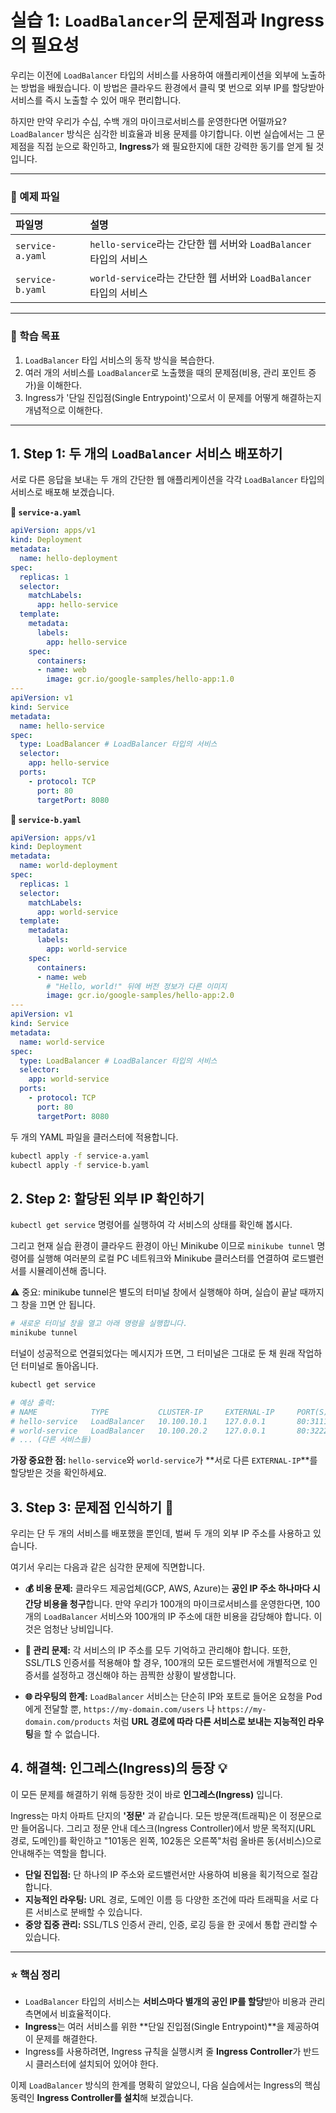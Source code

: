 # 실습 1: `LoadBalancer`의 문제점과 Ingress의 필요성

우리는 이전에 `LoadBalancer` 타입의 서비스를 사용하여 애플리케이션을 외부에 노출하는 방법을 배웠습니다. 이 방법은 클라우드 환경에서 클릭 몇 번으로 외부 IP를 할당받아 서비스를 즉시 노출할 수 있어 매우 편리합니다.

하지만 만약 우리가 수십, 수백 개의 마이크로서비스를 운영한다면 어떨까요? `LoadBalancer` 방식은 심각한 비효율과 비용 문제를 야기합니다. 이번 실습에서는 그 문제점을 직접 눈으로 확인하고, **Ingress**가 왜 필요한지에 대한 강력한 동기를 얻게 될 것입니다.

-----

### 📂 예제 파일

| 파일명 | 설명 |
| :--- | :--- |
| `service-a.yaml` | `hello-service`라는 간단한 웹 서버와 `LoadBalancer` 타입의 서비스 |
| `service-b.yaml` | `world-service`라는 간단한 웹 서버와 `LoadBalancer` 타입의 서비스 |

-----

### 🎯 학습 목표

1.  `LoadBalancer` 타입 서비스의 동작 방식을 복습한다.
2.  여러 개의 서비스를 `LoadBalancer`로 노출했을 때의 문제점(비용, 관리 포인트 증가)을 이해한다.
3.  Ingress가 '단일 진입점(Single Entrypoint)'으로서 이 문제를 어떻게 해결하는지 개념적으로 이해한다.

-----

## 1\. Step 1: 두 개의 `LoadBalancer` 서비스 배포하기

서로 다른 응답을 보내는 두 개의 간단한 웹 애플리케이션을 각각 `LoadBalancer` 타입의 서비스로 배포해 보겠습니다.

**📄 `service-a.yaml`**

```yaml
apiVersion: apps/v1
kind: Deployment
metadata:
  name: hello-deployment
spec:
  replicas: 1
  selector:
    matchLabels:
      app: hello-service
  template:
    metadata:
      labels:
        app: hello-service
    spec:
      containers:
      - name: web
        image: gcr.io/google-samples/hello-app:1.0
---
apiVersion: v1
kind: Service
metadata:
  name: hello-service
spec:
  type: LoadBalancer # LoadBalancer 타입의 서비스
  selector:
    app: hello-service
  ports:
    - protocol: TCP
      port: 80
      targetPort: 8080
```

**📄 `service-b.yaml`**

```yaml
apiVersion: apps/v1
kind: Deployment
metadata:
  name: world-deployment
spec:
  replicas: 1
  selector:
    matchLabels:
      app: world-service
  template:
    metadata:
      labels:
        app: world-service
    spec:
      containers:
      - name: web
        # "Hello, world!" 뒤에 버전 정보가 다른 이미지
        image: gcr.io/google-samples/hello-app:2.0
---
apiVersion: v1
kind: Service
metadata:
  name: world-service
spec:
  type: LoadBalancer # LoadBalancer 타입의 서비스
  selector:
    app: world-service
  ports:
    - protocol: TCP
      port: 80
      targetPort: 8080
```

두 개의 YAML 파일을 클러스터에 적용합니다.

```bash
kubectl apply -f service-a.yaml
kubectl apply -f service-b.yaml
```

## 2\. Step 2: 할당된 외부 IP 확인하기

`kubectl get service` 명령어를 실행하여 각 서비스의 상태를 확인해 봅시다. 

그리고 현재 실습 환경이 클라우드 환경이 아닌 Minikube 이므로 `minikube tunnel` 명령어를 실행해 
여러분의 로컬 PC 네트워크와 Minikube 클러스터를 연결하여 로드밸런서를 시뮬레이션해 줍니다.

⚠️ 중요: minikube tunnel은 별도의 터미널 창에서 실행해야 하며, 실습이 끝날 때까지 그 창을 끄면 안 됩니다.

```Bash
# 새로운 터미널 창을 열고 아래 명령을 실행합니다.
minikube tunnel
```

터널이 성공적으로 연결되었다는 메시지가 뜨면, 그 터미널은 그대로 둔 채 원래 작업하던 터미널로 돌아옵니다.

```bash
kubectl get service

# 예상 출력:
# NAME            TYPE           CLUSTER-IP     EXTERNAL-IP     PORT(S)        AGE
# hello-service   LoadBalancer   10.100.10.1    127.0.0.1       80:31111/TCP   1m
# world-service   LoadBalancer   10.100.20.2    127.0.0.1       80:32222/TCP   1m
# ... (다른 서비스들)
```

**가장 중요한 점:** `hello-service`와 `world-service`가 \*\*서로 다른 `EXTERNAL-IP`\*\*를 할당받은 것을 확인하세요.

## 3\. Step 3: 문제점 인식하기 🤔

우리는 단 두 개의 서비스를 배포했을 뿐인데, 벌써 두 개의 외부 IP 주소를 사용하고 있습니다.

여기서 우리는 다음과 같은 심각한 문제에 직면합니다.

  * **💰 비용 문제:** 클라우드 제공업체(GCP, AWS, Azure)는 **공인 IP 주소 하나마다 시간당 비용을 청구**합니다. 만약 우리가 100개의 마이크로서비스를 운영한다면, 100개의 `LoadBalancer` 서비스와 100개의 IP 주소에 대한 비용을 감당해야 합니다. 이것은 엄청난 낭비입니다.

  * **🤯 관리 문제:** 각 서비스의 IP 주소를 모두 기억하고 관리해야 합니다. 또한, SSL/TLS 인증서를 적용해야 할 경우, 100개의 모든 로드밸런서에 개별적으로 인증서를 설정하고 갱신해야 하는 끔찍한 상황이 발생합니다.

  * **🌐 라우팅의 한계:** `LoadBalancer` 서비스는 단순히 IP와 포트로 들어온 요청을 Pod에게 전달할 뿐, `https://my-domain.com/users` 나 `https://my-domain.com/products` 처럼 **URL 경로에 따라 다른 서비스로 보내는 지능적인 라우팅**을 할 수 없습니다.

## 4\. 해결책: 인그레스(Ingress)의 등장 💡

이 모든 문제를 해결하기 위해 등장한 것이 바로 **인그레스(Ingress)** 입니다.

Ingress는 마치 아파트 단지의 **'정문'** 과 같습니다. 모든 방문객(트래픽)은 이 정문으로만 들어옵니다. 그리고 정문 안내 데스크(Ingress Controller)에서 방문 목적지(URL 경로, 도메인)를 확인하고 "101동은 왼쪽, 102동은 오른쪽"처럼 올바른 동(서비스)으로 안내해주는 역할을 합니다.

  * **단일 진입점:** 단 하나의 IP 주소와 로드밸런서만 사용하여 비용을 획기적으로 절감합니다.
  * **지능적인 라우팅:** URL 경로, 도메인 이름 등 다양한 조건에 따라 트래픽을 서로 다른 서비스로 분배할 수 있습니다.
  * **중앙 집중 관리:** SSL/TLS 인증서 관리, 인증, 로깅 등을 한 곳에서 통합 관리할 수 있습니다.

-----

### ⭐ 핵심 정리

  - `LoadBalancer` 타입의 서비스는 **서비스마다 별개의 공인 IP를 할당**받아 비용과 관리 측면에서 비효율적이다.
  - **Ingress**는 여러 서비스를 위한 \*\*단일 진입점(Single Entrypoint)\*\*을 제공하여 이 문제를 해결한다.
  - Ingress를 사용하려면, Ingress 규칙을 실행시켜 줄 **Ingress Controller**가 반드시 클러스터에 설치되어 있어야 한다.

이제 `LoadBalancer` 방식의 한계를 명확히 알았으니, 다음 실습에서는 Ingress의 핵심 동력인 **Ingress Controller를 설치**해 보겠습니다.